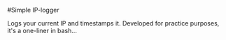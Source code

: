 #Simple IP-logger

Logs your current IP and timestamps it.
Developed for practice purposes, it's a one-liner in bash... 